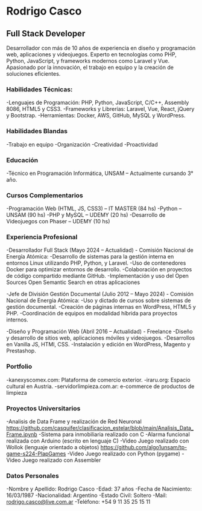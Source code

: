 # Rodrigo Casco 
## Full Stack Developer

Desarrollador con más de 10 años de experiencia en diseño y programación web, aplicaciones y videojuegos. Experto en tecnologías como PHP, Python, JavaScript, y frameworks modernos como Laravel y Vue. Apasionado por la innovación, el trabajo en equipo y la creación de soluciones eficientes.

### Habilidades Técnicas:

-Lenguajes de Programación: PHP, Python, JavaScript, C/C++, Assembly 8086, HTML5 y CSS3.
-Frameworks y Librerías: Laravel, Vue, React, jQuery y Bootstrap.
-Herramientas: Docker, AWS, GitHub, MySQL y WordPress.

### Habilidades Blandas

-Trabajo en equipo
-Organización
-Creatividad
-Proactividad

### Educación

-Técnico en Programación Informática, UNSAM – Actualmente cursando 3° año.

### Cursos Complementarios

-Programación Web (HTML, JS, CSS3) – IT MASTER (84 hs)
-Python – UNSAM (90 hs)
-PHP y MySQL – UDEMY (20 hs)
-Desarrollo de Videojuegos con Phaser – UDEMY (10 hs)

### Experiencia Profesional

-Desarrollador Full Stack (Mayo 2024 – Actualidad) - Comisión Nacional de Energía Atómica:
  -Desarrollo de sistemas para la gestión interna en entornos Linux utilizando PHP, Python, y Laravel.
  -Uso de contenedores Docker para optimizar entornos de desarrollo.
  -Colaboración en proyectos de código compartido mediante GitHub.
  -Implementación y uso del Open Sources Open Semantic Search en otras aplicaciones

-Jefe de División Gestión Documental (Julio 2012 – Mayo 2024) - Comisión Nacional de Energía Atómica:
  -Uso y dictado de cursos sobre sistemas de gestión documental.
  -Creación de páginas internas en WordPress, HTML5 y PHP.
  -Coordinación de equipos en modalidad híbrida para proyectos internos.

-Diseño y Programación Web (Abril 2016 – Actualidad) - Freelance
  -Diseño y desarrollo de sitios web, aplicaciones móviles y videojuegos.
  -Desarrollos en Vanilla JS, HTMl, CSS.
  -Instalación y edición en WordPress, Magento y Prestashop.

### Portfolio

-kanexyscomex.com: Plataforma de comercio exterior.
-iraru.org: Espacio cultural en Austria.
-servidorlimpieza.com.ar: e-commerce de productos de limpieza

### Proyectos Universitarios

-Analisis de Data Frame y realización de Red Neuronal https://github.com/casquifer/clasificacion_estelar/blob/main/Analisis_Data_Frame.ipynb
-Sistema para inmobiliaria realizado con C
-Alarma funcional realizada con Arduino (escrito en lenguaje C)
-Video Juego realizado con Wollok (lenguaje orientado a objetos) https://github.com/algo1unsam/tp-game-s224-PlapGames
-Video Juego realizado con Python (pygame)
-Video Juego realizado con Assembler

### Datos Personales

-Nombre y Apellido: Rodrigo Casco
-Edad: 37 años
-Fecha de Nacimiento: 16/03/1987
-Nacionalidad: Argentino
-Estado Civil: Soltero
-Mail: rodrigo.casco@live.com.ar
-Teléfono: +54 9 11 35 25 15 11
